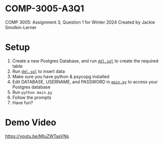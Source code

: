 # COMP-3005-A3Q1
COMP 3005: Assignment 3, Question 1 for Winter 2024
Created by Jackie Smolkin-Lerner

# Setup
1. Create a new Postgres Database, and run [`ddl.sql`](./ddl.sql) to create the required table
1. Run [`dml.sql`](./dml.sql) to insert data
2. Make sure you have python & psycopg installed
3. Edit DATABASE, USERNAME, and PASSWORD in [`main.py`](./main.py) to access your Postgres database
4. Run `python main.py`
5. Follow the prompts
6. Have fun?

# Demo Video
https://youtu.be/MIuZWTasVNs
